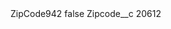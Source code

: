 <?xml version="1.0" encoding="UTF-8"?>
<CustomMetadata xmlns="http://soap.sforce.com/2006/04/metadata" xmlns:xsi="http://www.w3.org/2001/XMLSchema-instance" xmlns:xsd="http://www.w3.org/2001/XMLSchema">
    <label>ZipCode942</label>
    <protected>false</protected>
    <values>
        <field>Zipcode__c</field>
        <value xsi:type="xsd:string">20612</value>
    </values>
</CustomMetadata>
